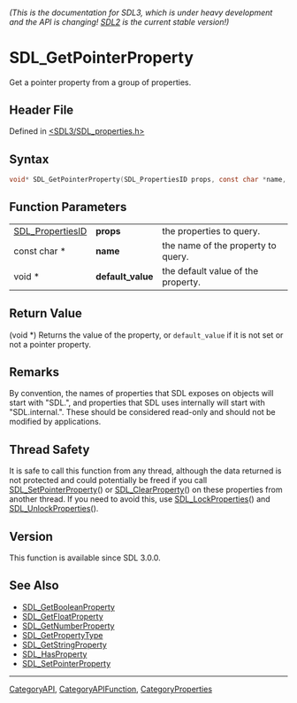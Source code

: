 ###### (This is the documentation for SDL3, which is under heavy development and the API is changing! [SDL2](https://wiki.libsdl.org/SDL2/) is the current stable version!)
# SDL_GetPointerProperty

Get a pointer property from a group of properties.

## Header File

Defined in [<SDL3/SDL_properties.h>](https://github.com/libsdl-org/SDL/blob/main/include/SDL3/SDL_properties.h)

## Syntax

```c
void* SDL_GetPointerProperty(SDL_PropertiesID props, const char *name, void *default_value);
```

## Function Parameters

|                                      |                   |                                    |
| ------------------------------------ | ----------------- | ---------------------------------- |
| [SDL_PropertiesID](SDL_PropertiesID) | **props**         | the properties to query.           |
| const char *                         | **name**          | the name of the property to query. |
| void *                               | **default_value** | the default value of the property. |

## Return Value

(void *) Returns the value of the property, or `default_value` if it is not
set or not a pointer property.

## Remarks

By convention, the names of properties that SDL exposes on objects will
start with "SDL.", and properties that SDL uses internally will start with
"SDL.internal.". These should be considered read-only and should not be
modified by applications.

## Thread Safety

It is safe to call this function from any thread, although the data
returned is not protected and could potentially be freed if you call
[SDL_SetPointerProperty](SDL_SetPointerProperty)() or
[SDL_ClearProperty](SDL_ClearProperty)() on these properties from another
thread. If you need to avoid this, use
[SDL_LockProperties](SDL_LockProperties)() and
[SDL_UnlockProperties](SDL_UnlockProperties)().

## Version

This function is available since SDL 3.0.0.

## See Also

- [SDL_GetBooleanProperty](SDL_GetBooleanProperty)
- [SDL_GetFloatProperty](SDL_GetFloatProperty)
- [SDL_GetNumberProperty](SDL_GetNumberProperty)
- [SDL_GetPropertyType](SDL_GetPropertyType)
- [SDL_GetStringProperty](SDL_GetStringProperty)
- [SDL_HasProperty](SDL_HasProperty)
- [SDL_SetPointerProperty](SDL_SetPointerProperty)

----
[CategoryAPI](CategoryAPI), [CategoryAPIFunction](CategoryAPIFunction), [CategoryProperties](CategoryProperties)

